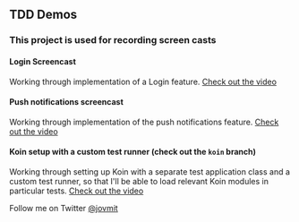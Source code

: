 ## TDD Demos

### This project is used for recording screen casts

#### Login Screencast
Working through implementation of a Login feature. [Check out the video](https://youtu.be/AHEJGWY1B0s)

#### Push notifications screencast
Working through implementation of the push notifications feature. [Check out the video](https://youtu.be/LTqvVWvmACY)

#### Koin setup with a custom test runner (check out the `koin` branch)
Working through setting up Koin with a separate test application class and a custom test runner, so that I'll be able to load relevant Koin modules in particular tests. [Check out the video](https://youtu.be/_BdgqavMj8o)  

Follow me on Twitter [@jovmit](https://twitter.com/jovchem)
